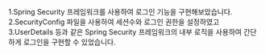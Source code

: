 1.Spring Security 프레임워크를 사용하여 로그인 기능을 구현해보았습니다.
2.SecurityConfig 파일을 사용하여 세션수와 로그인 권한을 설정하였고 
3.UserDetails 등과 같은 Spring Security 프레임워크의 내부 로직을 사용하여 간단하게 로그인을 구현할 수 있었습니다.
